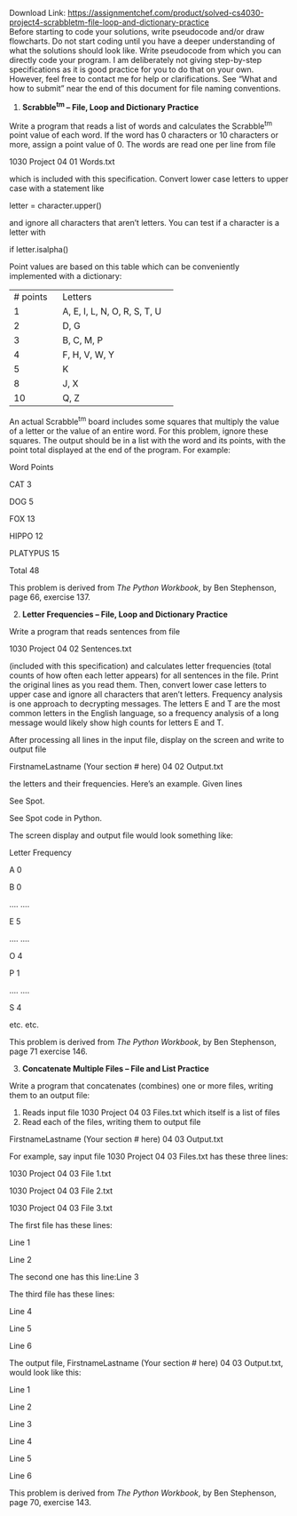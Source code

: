 Download Link: https://assignmentchef.com/product/solved-cs4030-project4-scrabbletm-file-loop-and-dictionary-practice
<br>
Before starting to code your solutions, write pseudocode and/or draw flowcharts. Do not start coding until you have a deeper understanding of what the solutions should look like. Write pseudocode from which you can directly code your program. I am deliberately not giving step-by-step specifications as it is good practice for you to do that on your own. However, feel free to contact me for help or clarifications. See “What and how to submit” near the end of this document for file naming conventions.

<ol>

 <li><strong> Scrabble<sup>tm</sup> – File, Loop and Dictionary Practice</strong></li>

</ol>

Write a program that reads a list of words and calculates the Scrabble<sup>tm</sup> point value of each word. If the word has 0 characters or 10 characters or more, assign a point value of 0. The words are read one per line from file

1030 Project 04 01 Words.txt

which is included with this specification. Convert lower case letters to upper case with a statement like

letter = character.upper()

and ignore all characters that aren’t letters. You can test if a character is a letter with

if letter.isalpha()

Point values are based on this table which can be conveniently implemented with a dictionary:




<table>

 <tbody>

  <tr>

   <td width="72"># points</td>

   <td width="192">Letters</td>

  </tr>

  <tr>

   <td width="72">1</td>

   <td width="192">A, E, I, L, N, O, R, S, T, U</td>

  </tr>

  <tr>

   <td width="72">2</td>

   <td width="192">D, G</td>

  </tr>

  <tr>

   <td width="72">3</td>

   <td width="192">B, C, M, P</td>

  </tr>

  <tr>

   <td width="72">4</td>

   <td width="192">F, H, V, W, Y</td>

  </tr>

  <tr>

   <td width="72">5</td>

   <td width="192">K</td>

  </tr>

  <tr>

   <td width="72">8</td>

   <td width="192">J, X</td>

  </tr>

  <tr>

   <td width="72">10</td>

   <td width="192">Q, Z</td>

  </tr>

 </tbody>

</table>




An actual Scrabble<sup>tm</sup> board includes some squares that multiply the value of a letter or the value of an entire word. For this problem, ignore these squares. The output should be in a list with the word and its points, with the point total displayed at the end of the program. For example:




Word                     Points

CAT                            3

DOG                          5

FOX                          13

HIPPO                      12

PLATYPUS               15




Total                          48




This problem is derived from <em>The Python Workbook</em>, by Ben Stephenson, page 66, exercise 137.




<ol start="2">

 <li><strong> Letter Frequencies – File, Loop and Dictionary Practice</strong></li>

</ol>

<strong> </strong>

Write a program that reads sentences from file

1030 Project 04 02 Sentences.txt




(included with this specification) and calculates letter frequencies (total counts of how often each letter appears) for all sentences in the file. Print the original lines as you read them. Then, convert lower case letters to upper case and ignore all characters that aren’t letters. Frequency analysis is one approach to decrypting messages. The letters E and T are the most common letters in the English language, so a frequency analysis of a long message would likely show high counts for letters E and T.




After processing all lines in the input file, display on the screen and write to output file

FirstnameLastname (Your section # here) 04 02 Output.txt

the letters and their frequencies. Here’s an example. Given lines

See Spot.

See Spot code in Python.

The screen display and output file would look something like:




Letter   Frequency

A             0

B             0

….          ….

E            5

….          ….

O           4

P            1

….          ….

S            4

etc.         etc.







This problem is derived from <em>The Python Workbook</em>, by Ben Stephenson, page 71 exercise 146.




<ol start="3">

 <li><strong> Concatenate Multiple Files – File and List Practice</strong></li>

</ol>

<strong> </strong>

Write a program that concatenates (combines) one or more files, writing them to an output file:

<ol>

 <li>Reads input file 1030 Project 04 03 Files.txt which itself is a list of files</li>

 <li>Read each of the files, writing them to output file</li>

</ol>

FirstnameLastname (Your section # here) 04 03 Output.txt




For example, say input file 1030 Project 04 03 Files.txt has these three lines:

1030 Project 04 03 File 1.txt

1030 Project 04 03 File 2.txt

1030 Project 04 03 File 3.txt

The first file has these lines:

Line 1

Line 2

The second one has this line:Line 3

The third file has these lines:

Line 4

Line 5

Line 6










The output file, FirstnameLastname (Your section # here) 04 03 Output.txt, would look like this:

Line 1

Line 2

Line 3

Line 4

Line 5

Line 6




This problem is derived from <em>The Python Workbook</em>, by Ben Stephenson, page 70, exercise 143.